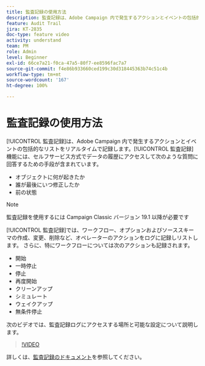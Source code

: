 ```yaml
---
title: 監査記録の使用方法
description: 監査記録は、Adobe Campaign 内で発生するアクションとイベントの包括的なリストをリアルタイムで記録します。
feature: Audit Trail
jira: KT-2835
doc-type: feature video
activity: understand
team: PM
role: Admin
level: Beginner
exl-id: 66ce7a21-f0ca-47a5-80f7-ee8596fac7a7
source-git-commit: f4e86b933660ced199c30d318445363b74c51c4b
workflow-type: tm+mt
source-wordcount: '167'
ht-degree: 100%

---
```


# 監査記録の使用方法

[!UICONTROL 監査記録]は、Adobe Campaign 内で発生するアクションとイベントの包括的なリストをリアルタイムで記録します。[!UICONTROL 監査記録]機能には、セルフサービス方式でデータの履歴にアクセスして次のような質問に回答するための手段が含まれています。

* オブジェクトに何が起きたか
* 誰が最後にいつ修正したか
* 前の状態

>[!NOTE]
>
>監査記録を使用するには Campaign Classic バージョン 19.1 以降が必要です

[!UICONTROL 監査記録]では、ワークフロー、オプションおよびソーススキーマの作成、変更、削除など、オペレーターのアクションをログに記録しリストします。 さらに、特にワークフローについては次のアクションも記録されます。

* 開始
* 一時停止
* 停止
* 再度開始
* クリーンアップ
* シミュレート
* ウェイクアップ
* 無条件停止

次のビデオでは、監査記録ログにアクセスする場所と可能な設定について説明します。

>[!VIDEO](https://video.tv.adobe.com/v/27425?quality=12&learn=on)

詳しくは、[監査記録のドキュメント](https://experienceleague.adobe.com/docs/campaign-classic/using/monitoring-campaign-classic/production-procedures/audit-trail.html?lang=ja)を参照してください。
